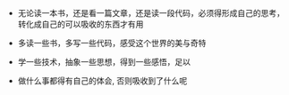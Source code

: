 - 无论读一本书，还是看一篇文章，还是读一段代码，必须得形成自己的思考，转化成自己的可以吸收的东西才有用

- 多读一些书，多写一些代码，感受这个世界的美与奇特

- 学一些技术，抽象一些思想，得到一些感悟，足以

- 做什么事都得有自己的体会, 否则吸收到了什么呢